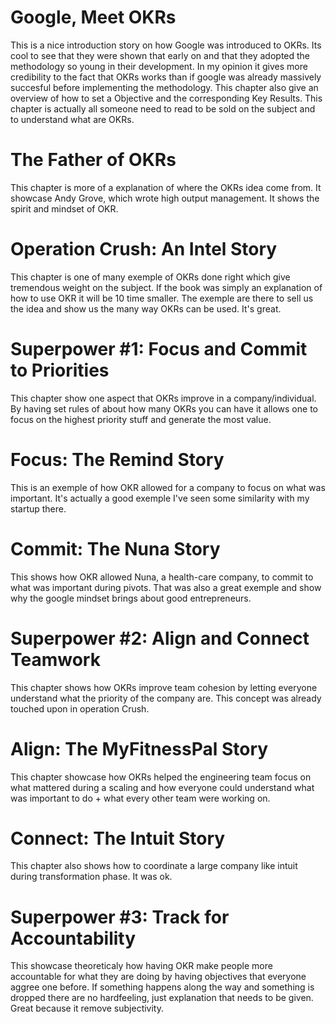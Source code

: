 # Google, Meet OKRs
This is a nice introduction story on how Google was introduced to OKRs. Its cool to see that they were shown that early on and that they adopted the methodology so young in their development.
In my opinion it gives more credibility to the fact that OKRs works than if google was already massively succesful before implementing the methodology.
This chapter also give an overview of how to set a Objective and the corresponding Key Results. This chapter is actually all someone need to read to be sold on the subject and to understand what are OKRs.

# The Father of OKRs
This chapter is more of a explanation of where the OKRs idea come from. It showcase Andy Grove, which wrote high output management. It shows the spirit and mindset of OKR.

# Operation Crush: An Intel Story
This chapter is one of many exemple of OKRs done right which give tremendous weight on the subject. If the book was simply an explanation of how to use OKR it will be 10 time smaller. The exemple are there to sell us the idea and show us
the many way OKRs can be used. It's great.

# Superpower #1: Focus and Commit to Priorities
This chapter show one aspect that OKRs improve in a company/individual. By having set rules of about how many OKRs you can have it allows one to focus on the highest priority stuff and generate the most value.

# Focus: The Remind Story
This is an exemple of how OKR allowed for a company to focus on what was important. It's actually a good exemple I've seen some similarity with my startup there.

# Commit: The Nuna Story
This shows how OKR allowed Nuna, a health-care company, to commit to what was important during pivots. That was also a great exemple and show why the google mindset brings about good entrepreneurs.

# Superpower #2: Align and Connect Teamwork
This chapter shows how OKRs improve team cohesion by letting everyone understand what the priority of the company are. This concept was already touched upon in operation Crush.

# Align: The MyFitnessPal Story
This chapter showcase how OKRs helped the engineering team focus on what mattered during a scaling and how everyone could understand what was important to do + what every other team were working on.

# Connect: The Intuit Story
This chapter also shows how to coordinate a large company like intuit during transformation phase. It was ok.

# Superpower #3: Track for Accountability
This showcase theoreticaly how having OKR make people more accountable for what they are doing by having objectives that everyone aggree one before. If something happens along the way and something is dropped there are no hardfeeling, just explanation
that needs to be given. Great because it remove subjectivity.
